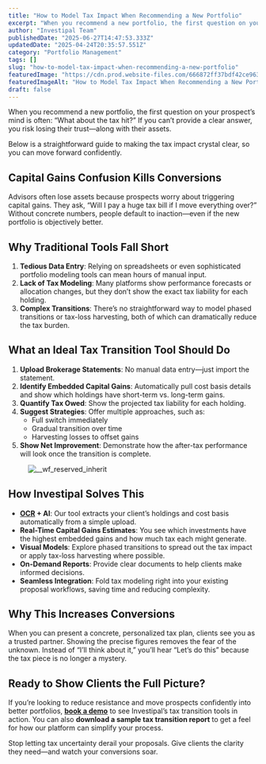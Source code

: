 ```yaml
---
title: "How to Model Tax Impact When Recommending a New Portfolio"
excerpt: "When you recommend a new portfolio, the first question on your prospect’s mind is often: “What about the tax hit?” If you can’t provide a clear answer, you risk losing their trust-along with their."
author: "Investipal Team"
publishedDate: "2025-06-27T14:47:53.333Z"
updatedDate: "2025-04-24T20:35:57.551Z"
category: "Portfolio Management"
tags: []
slug: "how-to-model-tax-impact-when-recommending-a-new-portfolio"
featuredImage: "https://cdn.prod.website-files.com/666872ff37bdf42ce9637d77/67ffd62799054ed357128798_Scale%20Your%20Advisory%20Practice%20with%20AI-Driven%20Tax%20Optimization%20and%20Proposals%20(6).png"
featuredImageAlt: "How to Model Tax Impact When Recommending a New Portfolio"
draft: false
---
```

<p id="">When you recommend a new portfolio, the first question on your prospect’s mind is often: “What about the tax hit?” If you can’t provide a clear answer, you risk losing their trust—along with their assets.</p><p id="">Below is a straightforward guide to making the tax impact crystal clear, so you can move forward confidently.</p><h2 id="">Capital Gains Confusion Kills Conversions</h2><p id="">Advisors often lose assets because prospects worry about triggering capital gains. They ask, “Will I pay a huge tax bill if I move everything over?” Without concrete numbers, people default to inaction—even if the new portfolio is objectively better.</p><h2 id="">Why Traditional Tools Fall Short</h2><ol id=""><li id=""><strong id="">Tedious Data Entry</strong>: Relying on spreadsheets or even sophisticated portfolio modeling tools can mean hours of manual input.</li><li id=""><strong id="">Lack of Tax Modeling</strong>: Many platforms show performance forecasts or allocation changes, but they don’t show the exact tax liability for each holding.</li><li id=""><strong id="">Complex Transitions</strong>: There’s no straightforward way to model phased transitions or tax-loss harvesting, both of which can dramatically reduce the tax burden.</li></ol><h2 id="">What an Ideal Tax Transition Tool Should Do</h2><ol id=""><li id=""><strong id="">Upload Brokerage Statements</strong>: No manual data entry—just import the statement.</li><li id=""><strong id="">Identify Embedded Capital Gains</strong>: Automatically pull cost basis details and show which holdings have short-term vs. long-term gains.</li><li id=""><strong id="">Quantify Tax Owed</strong>: Show the projected tax liability for each holding.</li><li id=""><strong id="">Suggest Strategies</strong>: Offer multiple approaches, such as:<ul id=""><li id="">Full switch immediately</li><li id="">Gradual transition over time</li><li id="">Harvesting losses to offset gains</li></ul></li><li id=""><strong id="">Show Net Improvement</strong>: Demonstrate how the after-tax performance will look once the transition is complete.</li></ol><figure class="w-richtext-figure-type-image w-richtext-align-fullwidth" style="max-width:2240px" data-rt-type="image" data-rt-align="fullwidth" data-rt-max-width="2240px"><div><img src="/images/inline/how-to-model-tax-impact-when-recommending-a-new-portfolio-0-c3a8e8debc.webp" loading="lazy" alt="__wf_reserved_inherit"></div></figure><h2 id="">How Investipal Solves This</h2><ul id=""><li id=""><strong id=""><a href="/features/automated-statement-scanner">OCR</a> + AI</strong>: Our tool extracts your client’s holdings and cost basis automatically from a simple upload.</li><li id=""><strong id="">Real-Time Capital Gains Estimates</strong>: You see which investments have the highest embedded gains and how much tax each might generate.</li><li id=""><strong id="">Visual Models</strong>: Explore phased transitions to spread out the tax impact or apply tax-loss harvesting where possible.</li><li id=""><strong id="">On-Demand Reports</strong>: Provide clear documents to help clients make informed decisions.</li><li id=""><strong id="">Seamless Integration</strong>: Fold tax modeling right into your existing proposal workflows, saving time and reducing complexity.</li></ul><h2 id="">Why This Increases Conversions</h2><p id="">When you can present a concrete, personalized tax plan, clients see you as a trusted partner. Showing the precise figures removes the fear of the unknown. Instead of “I’ll think about it,” you’ll hear “Let’s do this” because the tax piece is no longer a mystery.</p><h2 id="">Ready to Show Clients the Full Picture?</h2><p id="">If you’re looking to reduce resistance and move prospects confidently into better portfolios, <a href="/book-a-demo" id=""><strong id="">book a demo</strong></a> to see Investipal’s tax transition tools in action. You can also <strong id="">download a sample tax transition report</strong> to get a feel for how our platform can simplify your process.</p><p id="">Stop letting tax uncertainty derail your proposals. Give clients the clarity they need—and watch your conversions soar.</p>